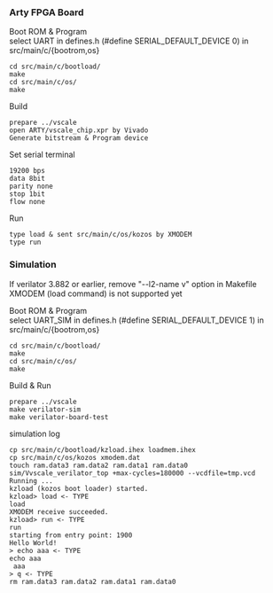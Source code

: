 ### Arty FPGA Board

Boot ROM & Program  
select UART in defines.h (#define SERIAL_DEFAULT_DEVICE 0) in src/main/c/{bootrom,os}
```
cd src/main/c/bootload/
make
cd src/main/c/os/
make
```
Build
```
prepare ../vscale
open ARTY/vscale_chip.xpr by Vivado
Generate bitstream & Program device
```
Set serial terminal
```
19200 bps
data 8bit
parity none
stop 1bit
flow none
```
Run
```
type load & sent src/main/c/os/kozos by XMODEM
type run
```
### Simulation
If verilator 3.882 or earlier, remove "--l2-name v" option in Makefile  
XMODEM (load command) is not supported yet

Boot ROM & Program  
select UART_SIM in defines.h (#define SERIAL_DEFAULT_DEVICE 1) in src/main/c/{bootrom,os}
```
cd src/main/c/bootload/
make
cd src/main/c/os/
make
```
Build & Run
```
prepare ../vscale
make verilator-sim
make verilator-board-test
```
simulation log
```
cp src/main/c/bootload/kzload.ihex loadmem.ihex
cp src/main/c/os/kozos xmodem.dat
touch ram.data3 ram.data2 ram.data1 ram.data0
sim/Vvscale_verilator_top +max-cycles=180000 --vcdfile=tmp.vcd
Running ...
kzload (kozos boot loader) started.
kzload> load <- TYPE
load
XMODEM receive succeeded.
kzload> run <- TYPE
run
starting from entry point: 1900
Hello World!
> echo aaa <- TYPE
echo aaa
 aaa
> q <- TYPE
rm ram.data3 ram.data2 ram.data1 ram.data0
```
